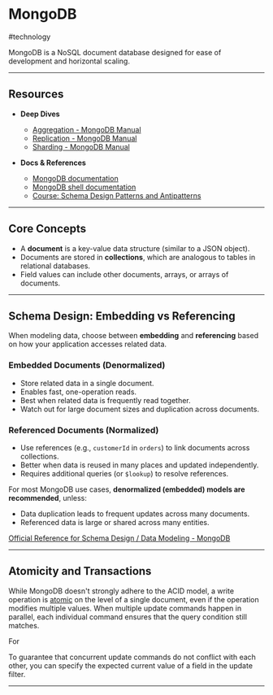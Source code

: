 # MongoDB

#technology

MongoDB is a NoSQL document database designed for ease of development and horizontal scaling.

---
## Resources

- **Deep Dives** 
	- [Aggregation - MongoDB Manual](https://www.mongodb.com/docs/manual/aggregation/)
	- [Replication - MongoDB Manual](https://www.mongodb.com/docs/manual/replication/)
	- [Sharding - MongoDB Manual](https://www.mongodb.com/docs/manual/sharding/) 

- **Docs & References** 
	- [MongoDB documentation](https://www.mongodb.com/docs/manual/)
	- [MongoDB shell documentation](https://www.mongodb.com/docs/mongodb-shell/)
	- [Course: Schema Design Patterns and Antipatterns](https://learn.mongodb.com/courses/schema-design-patterns-and-antipatterns)

---
## Core Concepts

- A **document** is a key-value data structure (similar to a JSON object).
- Documents are stored in **collections**, which are analogous to tables in relational databases.
- Field values can include other documents, arrays, or arrays of documents.

---
## Schema Design: Embedding vs Referencing

When modeling data, choose between **embedding** and **referencing** based on how your application accesses related data.

### Embedded Documents (Denormalized)

- Store related data in a single document.
- Enables fast, one-operation reads.
- Best when related data is frequently read together.
- Watch out for large document sizes and duplication across documents.
### Referenced Documents (Normalized)

- Use references (e.g., `customerId` in `orders`) to link documents across collections.
- Better when data is reused in many places and updated independently.
- Requires additional queries (or `$lookup`) to resolve references.

For most MongoDB use cases, **denormalized (embedded) models are recommended**, unless:

- Data duplication leads to frequent updates across many documents.
- Referenced data is large or shared across many entities.

[Official Reference for Schema Design / Data Modeling - MongoDB](https://www.mongodb.com/docs/manual/data-modeling/)

---
## Atomicity and Transactions

While MongoDB doesn't strongly adhere to the ACID model, a write operation is [atomic](https://www.mongodb.com/docs/manual/reference/glossary/#std-term-atomic-operation) on the level of a single document, even if the operation modifies multiple values. When multiple update commands happen in parallel, each individual command ensures that the query condition still matches.

For

To guarantee that concurrent update commands do not conflict with each other, you can specify the expected current value of a field in the update filter.

---